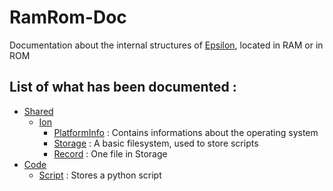 # RamRom-Doc
Documentation about the internal structures of [Epsilon](https://github.com/numworks/epsilon), located in RAM or in ROM

## List of what has been documented :

- [Shared](/Shared/)
  - [Ion](/Shared/Ion/)
    - [PlatformInfo](/Shared/Ion/PlatformInfo.md) : Contains informations about the operating system
    - [Storage](/Shared/Ion/Storage.md) : A basic filesystem, used to store scripts
    - [Record](/Shared/Ion/Storage.md#record) : One file in Storage
- [Code](/Code/)
  - [Script](/Code/Script.md) : Stores a python script
